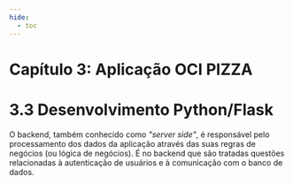 ```yaml
---
hide:
  - toc
---
```


# Capítulo 3: Aplicação OCI PIZZA

# 3.3 Desenvolvimento Python/Flask

O backend, também conhecido como _"server side"_, é responsável pelo processamento dos dados da aplicação através das suas regras de negócios (ou lógica de negócios). É no backend que são tratadas questões relacionadas à autenticação de usuários e à comunicação com o banco de dados.